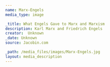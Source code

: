 ```yaml
---
name: Marx-Engels 
media_type: image

_title: What Engels Gave to Marx and Marxism
description: Karl Marx and Friedrich Engels
creator:  Unknown 
_date: Unknown
source: Jacobin.com

_path: /media_files/images/Marx-Engels.jpg 
layout: media_description
---
```

